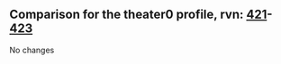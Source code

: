 ## Comparison for the theater0 profile, rvn: [421](https://github.com/PRO100KatYT/FortniteProfileRevisions/tree/main/profiles/theater0/421%20theater0.json)-[423](https://github.com/PRO100KatYT/FortniteProfileRevisions/tree/main/profiles/theater0/423%20theater0.json)

No changes
